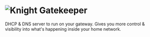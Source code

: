# ![Knight]([http://url/to/img.png](https://github.com/mafik/gatekeeper/blob/6ebcf3efcf5813d51b55eb12a3ea8c5cf6779078/knight.gif?raw=true)) Gatekeeper
DHCP &amp; DNS server to run on your gateway. Gives you more control &amp; visibility into what's happening inside your home network.
